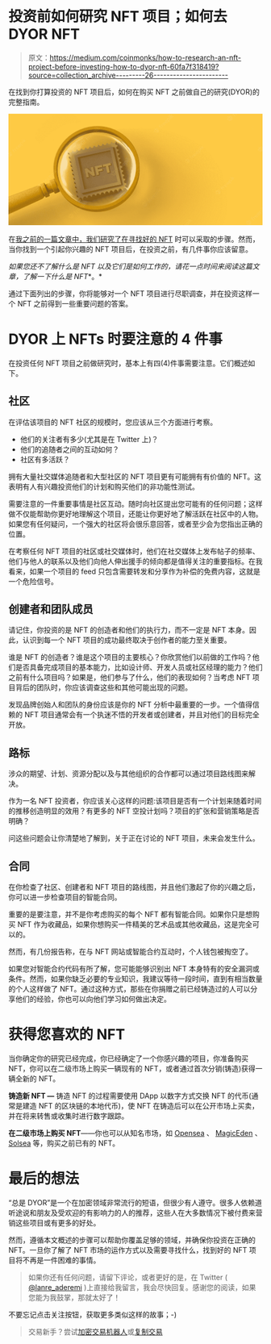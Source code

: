 # 投资前如何研究 NFT 项目；如何去 DYOR NFT

> 原文：<https://medium.com/coinmonks/how-to-research-an-nft-project-before-investing-how-to-dyor-nft-60fa7f318419?source=collection_archive---------26----------------------->

在找到你打算投资的 NFT 项目后，如何在购买 NFT 之前做自己的研究(DYOR)的完整指南。

![](img/fddf4c99918eb778da0d77bf16715f7e.png)

在[我之前的一篇文章中，我们研究了在寻找好的 NFT](/coinmonks/how-to-find-a-good-nft-project-to-invest-in-b80a7e97b416) 时可以采取的步骤。然而，当你找到一个引起你兴趣的 NFT 项目后，在投资之前，有几件事你应该留意。

*如果您还不了解什么是 NFT 以及它们是如何工作的，请花一点时间来阅读这篇文章，了解一下什么是 NFT**。*

通过下面列出的步骤，你将能够对一个 NFT 项目进行尽职调查，并在投资这样一个 NFT 之前得到一些重要问题的答案。

# DYOR 上 NFTs 时要注意的 4 件事

在投资任何 NFT 项目之前做研究时，基本上有四(4)件事需要注意。它们概述如下。

## **社区**

在评估该项目的 NFT 社区的规模时，您应该从三个方面进行考察。

*   他们的关注者有多少(尤其是在 Twitter 上)？
*   他们的追随者之间的互动如何？
*   社区有多活跃？

拥有大量社交媒体追随者和大型社区的 NFT 项目更有可能拥有有价值的 NFT。这表明有人有兴趣投资他们的计划和购买他们的非功能性测试。

需要注意的一件重要事情是社区互动。随时向社区提出您可能有的任何问题；这样做不仅能帮助你更好地理解这个项目，还能让你更好地了解活跃在社区中的人物。如果您有任何疑问，一个强大的社区将会很乐意回答，或者至少会为您指出正确的位置。

在考察任何 NFT 项目的社区或社交媒体时，他们在社交媒体上发布帖子的频率、他们与他人的联系以及他们向他人伸出援手的倾向都是值得关注的重要指标。在我看来，如果一个项目的 feed 只包含需要转发和分享作为补偿的免费内容，这就是一个危险信号。

## 创建者和团队成员

请记住，你投资的是 NFT 的创造者和他们的执行力，而不一定是 NFT 本身。因此，认识到每一个 NFT 项目的成功最终取决于创作者的能力至关重要。

谁是 NFT 的创造者？谁是这个项目的主要核心？你欣赏他们以前做的工作吗？他们是否具备完成项目的基本能力，比如设计师、开发人员或社区经理的能力？他们之前有什么项目吗？如果是，他们参与了什么，他们的表现如何？当考虑 NFT 项目背后的团队时，你应该调查这些和其他可能出现的问题。

发现品牌创始人和团队的身份应该是你的 NFT 分析中最重要的一步。一个值得信赖的 NFT 项目通常会有一个执迷不悟的开发者或创建者，并且对他们的目标完全开放。

## 路标

涉众的期望、计划、资源分配以及与其他组织的合作都可以通过项目路线图来解决。

作为一名 NFT 投资者，你应该关心这样的问题:该项目是否有一个计划来随着时间的推移创造明显的效用？有更多的 NFT 空投计划吗？项目的扩张和营销策略是否明确？

问这些问题会让你清楚地了解到，关于正在讨论的 NFT 项目，未来会发生什么。

## 合同

在你检查了社区、创建者和 NFT 项目的路线图，并且他们激起了你的兴趣之后，你可以进一步检查项目的智能合同。

重要的是要注意，并不是你考虑购买的每个 NFT 都有智能合同。如果你只是想购买 NFT 作为收藏品，如果你想购买一件精美的艺术品或其他收藏品，这是完全可以的。

然而，有几份报告称，在与 NFT 网站或智能合约互动时，个人钱包被掏空了。

如果您对智能合约代码有所了解，您可能能够识别出 NFT 本身特有的安全漏洞或条件。然而，如果你缺乏必要的专业知识，我建议等待一段时间，直到有相当数量的个人这样做了 NFT。通过这种方式，那些在你捐赠之前已经铸造过的人可以分享他们的经验，你也可以向他们学习如何做出决定。

# 获得您喜欢的 NFT

当你确定你的研究已经完成，你已经确定了一个你感兴趣的项目，你准备购买 NFT，你可以在二级市场上购买一辆现有的 NFT，或者通过首次分销(铸造)获得一辆全新的 NFT。

**铸造新 NFT —** 铸造 NFT 的过程需要使用 DApp 以数字方式交换 NFT 的代币(通常是建造 NFT 的区块链的本地代币)，使 NFT 在铸造后可以在公开市场上买卖，并在将来转售或收集时进行数字跟踪。

**在二级市场上购买 NFT**——你也可以从知名市场，如 [Opensea](https://opensea.io/) 、 [MagicEden](https://magiceden.io/) 、 [Solsea](https://solsea.io/) 等，购买之前已有的 NFT。

# 最后的想法

“总是 DYOR”是一个在加密领域非常流行的短语，但很少有人遵守。很多人依赖道听途说和朋友及受欢迎的有影响力的人的推荐，这些人在大多数情况下被付费来营销这些项目或有更多的好处。

然而，遵循本文概述的步骤可以帮助你覆盖足够的领域，并确保你投资在正确的 NFT。一旦你了解了 NFT 市场的运作方式以及需要寻找什么，找到好的 NFT 项目将不再是一件困难的事情。

> 如果你还有任何问题，请留下评论，或者更好的是，在 Twitter ( [@lanre_aderemi](https://twitter.com/Lanre_aderemi) )上直接给我留言，我会尽快回复。感谢您的阅读，如果您能为我鼓掌，那就太好了！

不要忘记点击关注按钮，获取更多类似这样的故事；-)

> 交易新手？尝试[加密交易机器人](/coinmonks/crypto-trading-bot-c2ffce8acb2a)或[复制交易](/coinmonks/top-10-crypto-copy-trading-platforms-for-beginners-d0c37c7d698c)